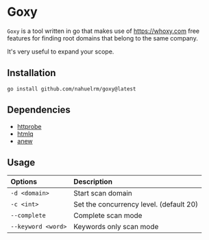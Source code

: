 # Goxy

`Goxy` is a tool written in go that makes use of https://whoxy.com free features for finding root domains that belong to the same company. 

It's very useful to expand your scope.

## Installation

```
go install github.com/nahuelrm/goxy@latest
```

## Dependencies

- [httprobe](https://github.com/tomnomnom/httprobe)
- [htmlq](https://github.com/mgdm/htmlq)
- [anew](https://github.com/tomnomnom/anew)

## Usage

| Options | Description |
| :--- | :--- |
| `-d <domain>` | Start scan domain |
| `-c <int>` | Set the concurrency level. (default 20) |
| `--complete` | Complete scan mode |
| `--keyword <word>` | Keywords only scan mode |

